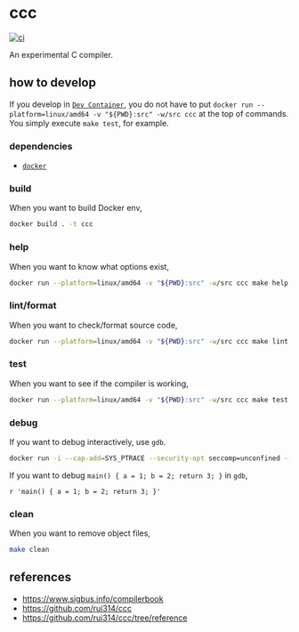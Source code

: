 # ccc

[![ci](https://github.com/diohabara/ccc/actions/workflows/ci.yaml/badge.svg)](https://github.com/diohabara/ccc/actions/workflows/ci.yaml)

An experimental C compiler.

## how to develop

If you develop in [`Dev Container`](https://code.visualstudio.com/docs/remote/containers), you do not have to put `docker run --platform=linux/amd64 -v "${PWD}:src" -w/src ccc` at the top of commands. You simply execute `make test`, for example.

### dependencies

- [`docker`](https://www.docker.com/)

### build

When you want to build Docker env,

```bash
docker build . -t ccc
```

### help

When you want to know what options exist,

```bash
docker run --platform=linux/amd64 -v "${PWD}:src" -w/src ccc make help
```

### lint/format

When you want to check/format source code,

```bash
docker run --platform=linux/amd64 -v "${PWD}:src" -w/src ccc make lint
```

### test

When you want to see if the compiler is working,

```bash
docker run --platform=linux/amd64 -v "${PWD}:src" -w/src ccc make test
```

### debug

If you want to debug interactively, use `gdb`.

```bash
docker run -i --cap-add=SYS_PTRACE --security-opt seccomp=unconfined --platform=linux/amd64 -v "${PWD}:/src" -w/src ccc bash -c "make; gdb ./ccc"
```

If you want to debug `main() { a = 1; b = 2; return 3; }` in `gdb`,

```gdb
r 'main() { a = 1; b = 2; return 3; }'
```

### clean

When you want to remove object files,

```bash
make clean
```

## references

- <https://www.sigbus.info/compilerbook>
- <https://github.com/rui314/ccc>
- <https://github.com/rui314/ccc/tree/reference>
